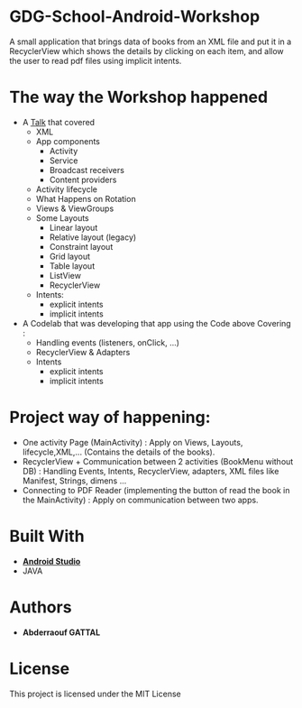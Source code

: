 # GDG-School-Android-Workshop

A small application that brings data of books from an XML file and put it in a RecyclerView which shows the details by clicking on each item, and allow the user to read pdf files using implicit intents.

# The way the Workshop happened

* A [Talk](https://www.slideshare.net/fa_gattal/gdg-school-android-workshop) that covered	
  * XML 
  * App components
    * Activity 
    * Service
    * Broadcast receivers 
    * Content providers
  * Activity lifecycle
  * What Happens on Rotation 
  * Views & ViewGroups
  * Some Layouts
    * Linear layout
    * Relative layout (legacy)
    * Constraint layout
    * Grid layout
    * Table layout
    * ListView
    * RecyclerView
  * Intents:
    * explicit intents
    * implicit intents
* A Codelab that was developing that app using the Code above Covering : 
  - Handling events (listeners, onClick, ...)
  - RecyclerView & Adapters
  - Intents
    - explicit intents
    - implicit intents

# Project way of happening:

* One activity Page (MainActivity) : Apply on Views, Layouts, lifecycle,XML,... (Contains the details of the books). 
* RecyclerView + Communication between 2 activities (BookMenu without DB) : Handling Events, Intents, RecyclerView, adapters, XML files like Manifest, Strings, dimens ...
* Connecting to PDF Reader (implementing the button of read the book in the MainActivity) : Apply on communication between two apps. 

# Built With
  - [**Android Studio**](https://developer.android.com/studio/)
  - JAVA

# Authors
- **Abderraouf GATTAL** 

# License
This project is licensed under the MIT License
